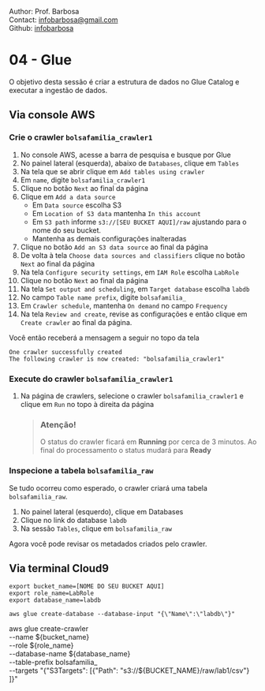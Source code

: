 Author: Prof. Barbosa<br>
Contact: infobarbosa@gmail.com<br>
Github: [infobarbosa](https://github.com/infobarbosa)

# 04 - Glue 

O objetivo desta sessão é criar a estrutura de dados no Glue Catalog e executar a ingestão de dados.

## Via console AWS

### Crie o crawler `bolsafamilia_crawler1`
1. No console AWS, acesse a barra de pesquisa e busque por Glue
2. No painel lateral (esquerda), abaixo de `Databases`, clique em `Tables`
3. Na tela que se abrir clique em `Add tables using crawler`
4. Em `name`, digite `bolsafamilia_crawler1`
5. Clique no botão `Next` ao final da página
6. Clique em `Add a data source` 
    - Em `Data source` escolha S3
    - Em `Location of S3 data` mantenha `In this account`
    - Em `S3 path` informe `s3://[SEU BUCKET AQUI]/raw` ajustando para o nome do seu bucket.
    - Mantenha as demais configurações inalteradas
7. Clique no botão `Add an S3 data source` ao final da página
8. De volta à tela `Choose data sources and classifiers` clique no botão `Next` ao final da página
9. Na tela `Configure security settings`, em `IAM Role` escolha `LabRole`
10. Clique no botão `Next` ao final da página
11. Na tela `Set output and scheduling`, em `Target database` escolha `labdb`
12. No campo `Table name prefix`, digite `bolsafamilia_`
13. Em `Crawler schedule`, mantenha `On demand` no campo `Frequency`
14. Na tela `Review and create`, revise as configurações e então clique em `Create crawler` ao final da página.

Você então receberá a mensagem a seguir no topo da tela
```
One crawler successfully created
The following crawler is now created: "bolsafamilia_crawler1"
```

### Execute do crawler `bolsafamilia_crawler1`
1. Na página de crawlers, selecione o crawler `bolsafamilia_crawler1` e clique em `Run` no topo à direita da página

    > ### Atenção!
    > O status do crawler ficará em **Running** por cerca de 3 minutos. Ao final do processamento o status mudará para **Ready**

### Inspecione a tabela `bolsafamilia_raw`
Se tudo ocorreu como esperado, o crawler criará uma tabela `bolsafamilia_raw`.
1. No painel lateral (esquerdo), clique em Databases
2. Clique no link do database `labdb`
3. Na sessão `Tables`, clique em `bolsafamilia_raw`

Agora você pode revisar os metadados criados pelo crawler.


## Via terminal Cloud9
```
export bucket_name=[NOME DO SEU BUCKET AQUI]
export role_name=LabRole
export database_name=labdb
```

```
aws glue create-database --database-input "{\"Name\":\"labdb\"}"
```


aws glue create-crawler \
--name ${bucket_name} \
--role ${role_name} \
--database-name ${database_name} \
--table-prefix bolsafamilia_ \
--targets "{\"S3Targets\": [{\"Path\": \"s3://${BUCKET_NAME}/raw/lab1/csv\"} ]}"